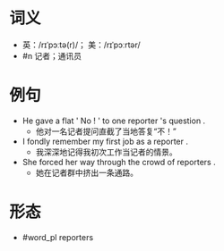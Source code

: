 # 词义
- 英：/rɪˈpɔːtə(r)/； 美：/rɪˈpɔːrtər/
- #n 记者；通讯员
# 例句
- He gave a flat ' No ! ' to one reporter 's question .
	- 他对一名记者提问直截了当地答复“不！”
- I fondly remember my first job as a reporter .
	- 我深深地记得我初次工作当记者的情景。
- She forced her way through the crowd of reporters .
	- 她在记者群中挤出一条通路。
# 形态
- #word_pl reporters
